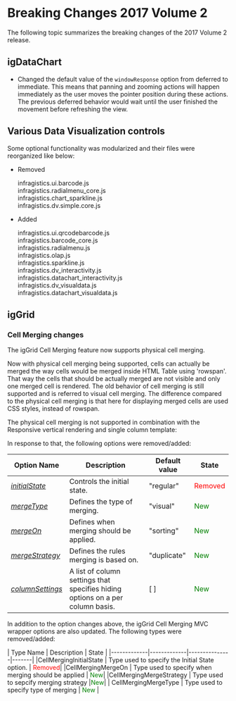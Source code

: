 ﻿<!--
|metadata|
{
    "fileName": "breaking-changes-2017-volume-2",
    "controlName": "",
    "tags": ["Breaking Changes"]
}
|metadata|
-->

# Breaking Changes 2017 Volume 2

The following topic summarizes the breaking changes of the 2017 Volume 2 release.

## igDataChart

- Changed the default value of the `windowResponse` option from deferred to immediate.  This means that panning and zooming actions will happen immediately as the user moves the pointer position during these actions.  The previous deferred behavior would wait until the user finished the movement before refreshing the view.

## Various Data Visualization controls

Some optional functionality was modularized and their files were reorganized like below:

- Removed

  infragistics.ui.barcode.js  
  infragistics.radialmenu_core.js  
  infragistics.chart_sparkline.js  
  infragistics.dv.simple.core.js
 
- Added

  infragistics.ui.qrcodebarcode.js  
  infragistics.barcode_core.js  
  infragistics.radialmenu.js  
  infragistics.olap.js  
  infragistics.sparkline.js  
  infragistics.dv_interactivity.js  
  infragistics.datachart_interactivity.js  
  infragistics.dv_visualdata.js  
  infragistics.datachart_visualdata.js

## igGrid

### Cell Merging changes

The igGrid Cell Merging feature now supports physical cell merging.

Now with physical cell merging being supported, cells can actually be merged the way cells would be merged inside HTML Table using 'rowspan'. That way the cells that should be actually merged are not visible and only one merged cell is rendered. The old behavior of cell merging is still supported and is referred to visual cell merging. The difference compared to the physical cell merging is that here for displaying merged cells are used CSS styles, instead of rowspan. 

The physical cell merging is not supported in combination with the Responsive vertical rendering and single column template:

In response to that, the following options were removed/added:

| Option Name | Description | Default value | State |
|-------------|-------------|---------------|-------|
|[*initialState*](%%jQueryApiUrl%%/ui.iggridcellmerging#options:initialState) | Controls the initial state. | "regular" | <span style="color:red">Removed</span>|
|[*mergeType*](%%jQueryApiUrl%%/ui.iggridcellmerging#options:mergeType) | Defines the type of merging. | "visual" | <span style="color:green">New</span>|
|[*mergeOn*](%%jQueryApiUrl%%/ui.iggridcellmerging#options:mergeOn) | Defines when merging should be applied. | "sorting" | <span style="color:green">New</span>|
|[*mergeStrategy*](%%jQueryApiUrl%%/ui.iggridcellmerging#options:mergeStrategy) | Defines the rules merging is based on. | "duplicate" | <span style="color:green">New</span>|
|[*columnSettings*](%%jQueryApiUrl%%/ui.iggridcellmerging#options:columnSettings) | A list of column settings that specifies hiding options on a per column basis. | [ ] | <span style="color:green">New</span>|


In addition to the option changes above, the igGrid Cell Merging MVC wrapper options are also updated. The following types were removed/added:

| Type Name | Description | State |
|-------------|-------------|---------------|-------|
|CellMergingInitialState | Type used to specify the Initial State option. | <span style="color:red">Removed</span>|
|CellMergingMergeOn | Type used to specify when merging should be applied | <span style="color:green">New</span>|
|CellMergingMergeStrategy | Type used to sepcify merging strategy |<span style="color:green">New</span>|
| CellMergingMergeType | Type used to specify type of merging | <span style="color:green">New</span> | 